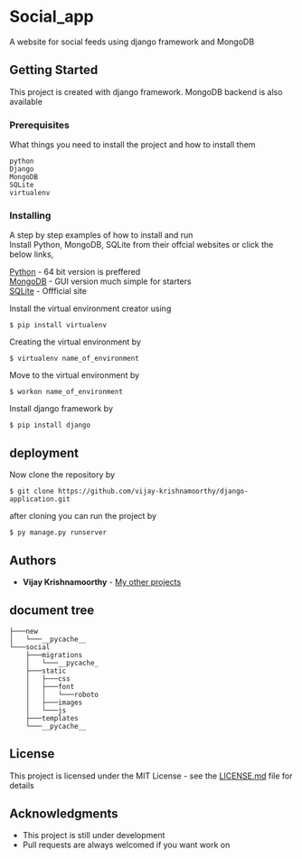 # Social_app
A website for social feeds using django framework and MongoDB

## Getting Started

This project is created with django framework. MongoDB backend is also available

### Prerequisites

What things you need to install the project and how to install them

```
python
Django
MongoDB
SQLite
virtualenv
```
### Installing

A step by step examples of how to install and run
<br>Install Python, MongoDB, SQLite from their offcial websites or click the below links,

[Python](https://www.python.org/) - 64 bit version is preffered <br>
[MongoDB](https://www.mongodb.com/download-center/community) - GUI version much simple for starters <br>
[SQLite](https://www.sqlite.org/2019/sqlite-tools-win32-x86-3290000.zip) - Offficial site <br>

Install the virtual environment creator using

```
$ pip install virtualenv
```
Creating the virtual environment by

```
$ virtualenv name_of_environment
```
Move to the virtual environment by

```
$ workon name_of_environment
```
Install django framework by

```
$ pip install django
```
## deployment
Now clone the repository by 
```
$ git clone https://github.com/vijay-krishnamoorthy/django-application.git
```
after cloning you can run the project by 
```
$ py manage.py runserver
```
## Authors

* **Vijay Krishnamoorthy** - [My other projects](https://github.com/vijay-krishnamoorthy)

## document tree
```
├───new
│   └───__pycache__
└───social
    ├───migrations
    │   └───__pycache_
    ├───static
    │   ├───css
    │   ├───font
    │   │   └───roboto
    │   ├───images
    │   └───js
    ├───templates
    └───__pycache__

```
## License

This project is licensed under the MIT License - see the [LICENSE.md](LICENSE.md) file for details

## Acknowledgments

* This project is still under development
* Pull requests are always welcomed if you want work on
